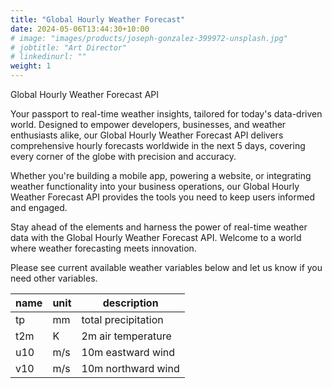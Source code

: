 ```yaml
---
title: "Global Hourly Weather Forecast"
date: 2024-05-06T13:44:30+10:00
# image: "images/products/joseph-gonzalez-399972-unsplash.jpg"
# jobtitle: "Art Director"
# linkedinurl: ""
weight: 1
---
```


Global Hourly Weather Forecast API

Your passport to real-time weather insights, tailored for today's data-driven world. Designed to empower developers, businesses, and weather enthusiasts alike, our Global Hourly Weather Forecast API delivers comprehensive hourly forecasts worldwide in the next 5 days, covering every corner of the globe with precision and accuracy.

Whether you're building a mobile app, powering a website, or integrating weather functionality into your business operations, our Global Hourly Weather Forecast API provides the tools you need to keep users informed and engaged.

Stay ahead of the elements and harness the power of real-time weather data with the Global Hourly Weather Forecast API. Welcome to a world where weather forecasting meets innovation.

Please see current available weather variables below and let us know if you need other variables.

| name | unit | description         |
| ---- | ---- | ------------------- |
| tp   | mm   | total precipitation |
| t2m  | K    | 2m air temperature  |
| u10  | m/s  | 10m eastward wind   |
| v10  | m/s  | 10m northward wind  |
